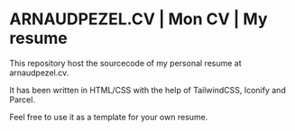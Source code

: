 # ARNAUDPEZEL.CV | Mon CV | My resume

This repository host the sourcecode of my personal resume at arnaudpezel.cv.

It has been written in HTML/CSS with the help of TailwindCSS, Iconify and Parcel.

Feel free to use it as a template for your own resume.

